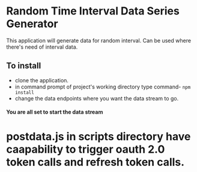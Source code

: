 # Random Time Interval Data Series Generator
This application will generate data for random interval. Can be used where there's need of interval data.
## To install 
- clone the application.
- in command prompt of project's working directory type command-  `npm install`
- change the data endpoints where you want the data stream to go.

#### You are all set to start the data stream

# postdata.js in scripts directory have caapability to trigger oauth 2.0 token calls and refresh token calls. 

